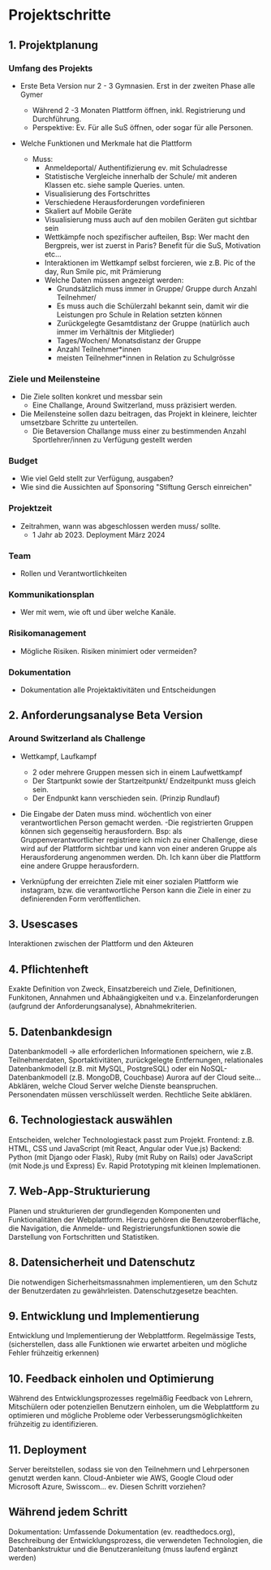 # Projektschritte

## 1. Projektplanung

### Umfang des Projekts

- Erste Beta Version nur 2 - 3 Gymnasien. Erst in der zweiten Phase alle Gymer
  - Während 2 -3 Monaten Plattform öffnen, inkl. Registrierung und Durchführung.
  - Perspektive: Ev. Für alle SuS öffnen, oder sogar für alle Personen.

- Welche Funktionen und Merkmale hat die Plattform
  - Muss:
    - Anmeldeportal/ Authentifizierung ev. mit Schuladresse
    - Statistische Vergleiche innerhalb der Schule/ mit anderen Klassen etc. siehe sample Queries. unten.
    - Visualisierung des Fortschrittes
    - Verschiedene Herausforderungen vordefinieren
    - Skaliert auf Mobile Geräte
    - Visualisierung muss auch auf den mobilen Geräten gut sichtbar sein
    - Wettkämpfe noch spezifischer aufteilen, Bsp: Wer macht den Bergpreis, wer ist zuerst in Paris? Benefit für die SuS, Motivation etc…
    - Interaktionen im Wettkampf selbst forcieren, wie z.B. Pic of the day, Run Smile pic, mit Prämierung
    - Welche Daten müssen angezeigt werden:
      - Grundsätzlich muss immer in Gruppe/ Gruppe durch Anzahl Teilnehmer/
      - Es muss auch die Schülerzahl bekannt sein, damit wir die Leistungen pro Schule in Relation setzten können
      - Zurückgelegte Gesamtdistanz der Gruppe (natürlich auch immer im Verhältnis der Mitglieder)
      - Tages/Wochen/ Monatsdistanz der Gruppe
      - Anzahl Teilnehmer*innen
      - meisten Teilnehmer*innen in Relation zu Schulgrösse

### Ziele und Meilensteine

- Die Ziele sollten konkret und messbar sein
  - Eine Challange, Around Switzerland, muss präzisiert werden.
- Die Meilensteine sollen dazu beitragen, das Projekt in kleinere, leichter umsetzbare Schritte zu unterteilen.
  - Die Betaversion Challange muss einer zu bestimmenden Anzahl Sportlehrer/innen zu Verfügung gestellt werden

### Budget

- Wie viel Geld stellt zur Verfügung, ausgaben?
- Wie sind die Aussichten auf Sponsoring "Stiftung Gersch einreichen"

### Projektzeit

- Zeitrahmen, wann was abgeschlossen werden muss/ sollte.
  - 1 Jahr ab 2023. Deployment März 2024

### Team

- Rollen und Verantwortlichkeiten

### Kommunikationsplan

- Wer mit wem, wie oft und über welche Kanäle.

### Risikomanagement

- Mögliche Risiken. Risiken minimiert oder vermeiden?

### Dokumentation

- Dokumentation alle Projektaktivitäten und Entscheidungen

## 2. Anforderungsanalyse Beta Version

### Around Switzerland als Challenge

- Wettkampf, Laufkampf
  - 2 oder mehrere Gruppen messen sich in einem Laufwettkampf
  - Der Startpunkt sowie der Startzeitpunkt/ Endzeitpunkt muss gleich sein.
  - Der Endpunkt kann verschieden sein. (Prinzip Rundlauf)
- Die Eingabe der Daten muss mind. wöchentlich von einer verantwortlichen Person gemacht werden.
-Die registrierten Gruppen können sich gegenseitig herausfordern.
Bsp: als Gruppenverantwortlicher registriere ich mich zu einer Challenge, diese wird auf der Plattform sichtbar und kann von einer anderen Gruppe als Herausforderung angenommen werden. Dh. Ich kann über die Plattform eine andere Gruppe herausfordern.

- Verknüpfung der erreichten Ziele mit einer sozialen Plattform wie instagram, bzw. die verantwortliche Person kann die Ziele in einer zu definierenden Form veröffentlichen.

## 3. Usescases

Interaktionen zwischen der Plattform  und den Akteuren 

## 4.  Pflichtenheft

Exakte Definition von Zweck, Einsatzbereich und Ziele, Definitionen, Funkitonen, Annahmen und Abhaängigkeiten und v.a. Einzelanforderungen (aufgrund der Anforderungsanalyse), Abnahmekriterien.

## 5. Datenbankdesign

Datenbankmodell -> alle erforderlichen Informationen speichern, wie z.B. Teilnehmerdaten, Sportaktivitäten, zurückgelegte Entfernungen, relationales Datenbankmodell (z.B. mit MySQL, PostgreSQL) oder ein NoSQL-Datenbankmodell (z.B. MongoDB, Couchbase) Aurora  auf der Cloud seite…
Abklären, welche Cloud Server welche Dienste beanspruchen.
Personendaten müssen verschlüsselt werden.
Rechtliche Seite abklären.

## 6. Technologiestack auswählen 

Entscheiden, welcher Technologiestack passt zum Projekt.
Frontend: z.B. HTML, CSS und JavaScript (mit React, Angular oder Vue.js) 
Backend: Python (mit Django oder Flask), Ruby (mit Ruby on Rails) oder JavaScript (mit Node.js und Express)
Ev. Rapid Prototyping mit kleinen Implemationen. 

## 7.  Web-App-Strukturierung 

Planen und strukturieren der grundlegenden Komponenten und Funktionalitäten der Webplattform. Hierzu gehören die Benutzeroberfläche, die Navigation, die Anmelde- und Registrierungsfunktionen sowie die Darstellung von Fortschritten und Statistiken.

## 8. Datensicherheit und Datenschutz 

Die notwendigen Sicherheitsmassnahmen implementieren, um den Schutz der Benutzerdaten zu gewährleisten. Datenschutzgesetze beachten. 

## 9.  Entwicklung und Implementierung 

Entwicklung und Implementierung der Webplattform. 
Regelmässige Tests, (sicherstellen, dass alle Funktionen wie erwartet arbeiten und mögliche Fehler frühzeitig erkennen)

## 10. Feedback einholen und Optimierung 

Während des Entwicklungsprozesses regelmäßig Feedback von Lehrern, Mitschülern oder potenziellen Benutzern einholen, um die Webplattform zu optimieren und mögliche Probleme oder Verbesserungsmöglichkeiten frühzeitig zu identifizieren.

## 11. Deployment  

Server bereitstellen, sodass sie von den Teilnehmern und Lehrpersonen genutzt werden kann. Cloud-Anbieter wie AWS, Google Cloud oder Microsoft Azure, Swisscom… ev. Diesen Schritt vorziehen?

## Während jedem Schritt

Dokumentation: Umfassende Dokumentation (ev. readthedocs.org),
Beschreibung der Entwicklungsprozess, die verwendeten Technologien, die Datenbankstruktur und die Benutzeranleitung (muss laufend ergänzt werden)